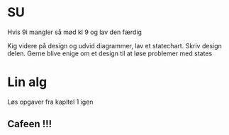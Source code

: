 # SU
Hvis 9i mangler så mød kl 9 og lav den færdig

Kig videre på design og udvid diagrammer, 
lav et statechart. Skriv design delen. Gerne blive enige om et design til at løse problemer med states

# Lin alg 
Løs opgaver fra kapitel 1 igen 
## Cafeen !!!
